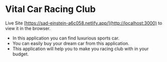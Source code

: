# Vital Car Racing Club  


Live Site [https://sad-einstein-a6c058.netlify.app/](http://localhost:3000) to view it in the browser.

* In this application you can find luxurious sports car.
* You can easily buy your dream car from this application.
* This application will help you to make you racing club with in your budget.
